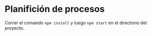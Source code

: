 # Planifición de procesos

Correr el comando `npm install` y luego `npm start` en el directorio del proyecto.
